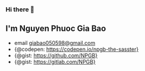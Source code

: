 
### Hi there 👋
## I'm Nguyen Phuoc Gia Bao


* email [giabao050598@gmail.com](mailto:giabao050598@gmail.com)
* {@codepen: https://codepen.io/npgb-the-sasster}
* {@gist: https://github.com/NPGB}
* {@gist: https://gitlab.com/NPGB}
